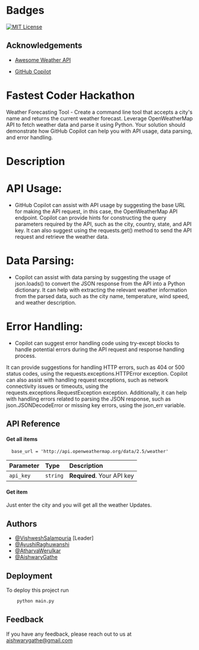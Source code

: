 
# Badges

[![MIT License](https://img.shields.io/badge/License-MIT-green.svg)](https://choosealicense.com/licenses/mit/)

## Acknowledgements

 - [Awesome Weather API](http://api.openweathermap.org/data/2.5/weather)
 
 - [GitHub Copilot](https://github.com/features/copilot)


# Fastest Coder Hackathon

Weather Forecasting Tool - Create a command line tool that accepts a city's name and returns the current weather forecast. Leverage OpenWeatherMap API to fetch weather data and parse it using Python. Your solution should demonstrate how GitHub Copilot can help you with API usage, data parsing, and error handling.

# Description



# API Usage:

- GitHub Copilot can assist with API usage by suggesting the base URL for making the API request, in this case, the OpenWeatherMap API endpoint.
Copilot can provide hints for constructing the query parameters required by the API, such as the city, country, state, and API key.
It can also suggest using the requests.get() method to send the API request and retrieve the weather data.

# Data Parsing:

- Copilot can assist with data parsing by suggesting the usage of json.loads() to convert the JSON response from the API into a Python dictionary.
It can help with extracting the relevant weather information from the parsed data, such as the city name, temperature, wind speed, and weather description.

# Error Handling:

- Copilot can suggest error handling code using try-except blocks to handle potential errors during the API request and response handling process.

It can provide suggestions for handling HTTP errors, such as 404 or 500 status codes, using the requests.exceptions.HTTPError exception.
Copilot can also assist with handling request exceptions, such as network connectivity issues or timeouts, using the requests.exceptions.RequestException exception.
Additionally, it can help with handling errors related to parsing the JSON response, such as json.JSONDecodeError or missing key errors, using the json_err variable.

## API Reference

#### Get all items

```http
  base_url = 'http://api.openweathermap.org/data/2.5/weather'
```

| Parameter | Type     | Description                |
| :-------- | :------- | :------------------------- |
| `api_key` | `string` | **Required**. Your API key |

#### Get item

Just enter the city and you will get all the weather Updates.


## Authors

- [@VishweshSalampuria](https://github.com/Salampuriavv) [Leader]
- [@AyushiRaghuwanshi](https://github.com/ayushi84461)
- [@AtharvaWerulkar](https://github.com/Atharva-Werulkar)
- [@AishwaryGathe](https://github.com/AishwaryGathe)


## Deployment

To deploy this project run

```bash
    python main.py
```


## Feedback

If you have any feedback, please reach out to us at aishwarygathe@gmail.com

